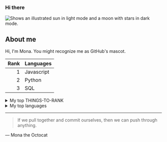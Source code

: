 ### Hi there
<picture>
  <source media="(prefers-color-scheme: dark)" srcset="https://user-images.githubusercontent.com/25423296/163456776-7f95b81a-f1ed-45f7-b7ab-8fa810d529fa.png">
  <source media="(prefers-color-scheme: light)" srcset="https://user-images.githubusercontent.com/25423296/163456779-a8556205-d0a5-45e2-ac17-42d089e3c3f8.png">
  <img alt="Shows an illustrated sun in light mode and a moon with stars in dark mode." src="https://user-images.githubusercontent.com/25423296/163456779-a8556205-d0a5-45e2-ac17-42d089e3c3f8.png">
</picture>

## About me

Hi, I'm Mona. You might recognize me as GitHub's mascot.

| Rank | Languages |
|-----:|-----------|
|     1| Javascript|
|     2| Python    |
|     3| SQL       |


<details>
<summary>My top THINGS-TO-RANK</summary>

YOUR TABLE

</details>

<details>
<summary>My top languages</summary>

| Rank | Languages |
|-----:|-----------|
|     1| Javascript|
|     2| Python    |
|     3| SQL       |

</details>

---
> If we pull together and commit ourselves, then we can push through anything.

— Mona the Octocat